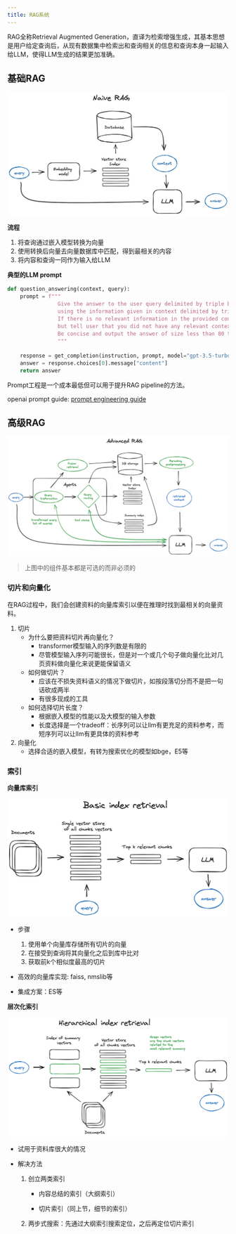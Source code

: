 ```yaml
---
title: RAG系统
---
```


RAG全称Retrieval Augmented Generation，直译为检索增强生成，其基本思想是用户给定查询后，从现有数据集中检索出和查询相关的信息和查询本身一起输入给LLM，使得LLM生成的结果更加准确。

## 基础RAG

![微信图片_20240327161913](assets/微信图片_20240327161913.png)

**流程**

1. 将查询通过嵌入模型转换为向量
2. 使用转换后向量去向量数据库中匹配，得到最相关的内容
3. 将内容和查询一同作为输入给LLM

**典型的LLM prompt**

```python
def question_answering(context, query):
    prompt = f"""
                Give the answer to the user query delimited by triple backticks ```{query}```\
                using the information given in context delimited by triple backticks ```{context}```.\
                If there is no relevant information in the provided context, try to answer yourself, 
                but tell user that you did not have any relevant context to base your answer on.
                Be concise and output the answer of size less than 80 tokens.
                """

    response = get_completion(instruction, prompt, model="gpt-3.5-turbo")
    answer = response.choices[0].message["content"]
    return answer
```

Prompt工程是一个成本最低但可以用于提升RAG pipeline的方法。

openai prompt guide: [prompt engineering guide](https://platform.openai.com/docs/guides/prompt-engineering/strategy-write-clear-instructions)

## 高级RAG

![img](assets/0Gr_JqzdpHu7enWG9.png)

> 上图中的组件基本都是可选的而非必须的

### 切片和向量化

在RAG过程中，我们会创建资料的向量库索引以便在推理时找到最相关的向量资料。

1. 切片
   - 为什么要把资料切片再向量化？
     - transformer模型输入的序列数是有限的
     - 尽管模型输入序列可能很长，但是对一个或几个句子做向量化比对几页资料做向量化来说更能保留语义
   - 如何做切片？
     - 应该在不损失资料语义的情况下做切片，如按段落切分而不是把一句话砍成两半
     - 有很多现成的工具
   - 如何选择切片长度？
     - 根据嵌入模型的性能以及大模型的输入参数
     - 长度选择是一个tradeoff：长序列可以让llm有更充足的资料参考，而短序列可以让llm有更具体的资料参考
2. 向量化
   - 选择合适的嵌入模型，有转为搜索优化的模型如bge，E5等

### 索引

**向量库索引**

![img](assets/0fCxtcFf8gIgnaJfE.png)

- 步骤
  1. 使用单个向量库存储所有切片的向量
  2. 在接受到查询将其向量化之后到库中比对
  3. 获取前k个相似度最高的切片

- 高效的向量库实现: faiss, nmslib等
- 集成方案：ES等

**层次化索引**

![img](assets/0nDwj0Jgpyk2qc_qJ.png)

- 试用于资料库很大的情况

- 解决方法

  1. 创立两类索引

     - 内容总结的索引（大纲索引）

     - 切片索引（同上节，细节的索引）

  2. 两步式搜索：先通过大纲索引搜索定位，之后再定位切片索引